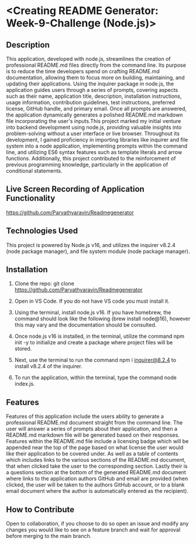 # <Creating README Generator: Week-9-Challenge (Node.js)>

## Description

This application, developed with node.js, streamlines the creation of professional README.md files directly from the command line. Its purpose is to reduce the time developers spend on crafting README.md documentation, allowing them to focus more on building, maintaining, and updating their applications. Using the inquirer package in node.js, the application guides users through a series of prompts, covering aspects such as their name, application title, description, installation instructions, usage information, contribution guidelines, test instructions, preferred license, GitHub handle, and primary email. Once all prompts are answered, the application dynamically generates a polished README.md markdown file incorporating the user's inputs.This project marked my initial venture into backend development using node.js, providing valuable insights into problem-solving without a user interface or live browser. Throughout its development, I gained proficiency in importing libraries like inquirer and file system into a node application, implementing prompts within the command line, and utilizing ES6 syntax features such as template literals and arrow functions. Additionally, this project contributed to the reinforcement of previous programming knowledge, particularly in the application of conditional statements.

## Live Screen Recording of Application Functionality

https://github.com/Parvathyaravin/Readmegenerator

## Technologies Used

This project is powered by Node.js v16, and utilizes the inquirer v8.2.4 (node package manager), and file system module (node package manager).

## Installation

1. Clone the repo:
   git clone https://github.com/Parvathyaravin/Readmegenerator

2. Open in VS Code. If you do not have VS code you must install it.

3. Using the terminal, install node.js v16. If you have homebrew, the command should look like the following (brew install node@16), however this may vary and the documentation should be consulted.

4. Once node.js v16 is installed, in the terminal, utilize the command npm init -y to initialize and create a package where project files will be stored.

5. Next, use the terminal to run the command npm i inquirer@8.2.4 to install v8.2.4 of the inquirer.

6. To run the application, within the terminal, type the command node index.js.

## Features

Features of this application include the users ability to generate a professional README.md document straight from the command line. The user will answer a series of prompts about their application, and then a README.md markdown file will be generated based on their responses. Features within the README.md file include a licensing badge which will be appended near the top of the page based on what license the user would like their application to be covered under. As well as a table of contents which includes links to the various sections of the README.md document, that when clicked take the user to the corresponding section. Lastly their is a questions section at the bottom of the generated README.md document where links to the application authors GitHub and email are provided (when clicked, the user will be taken to the authors GitHub account, or to a blank email document where the author is automatically entered as the recipient).

## How to Contribute

Open to collaboration, if you choose to do so open an issue and modify any changes you would like to see on a feature branch and wait for approval before merging to the main branch.
